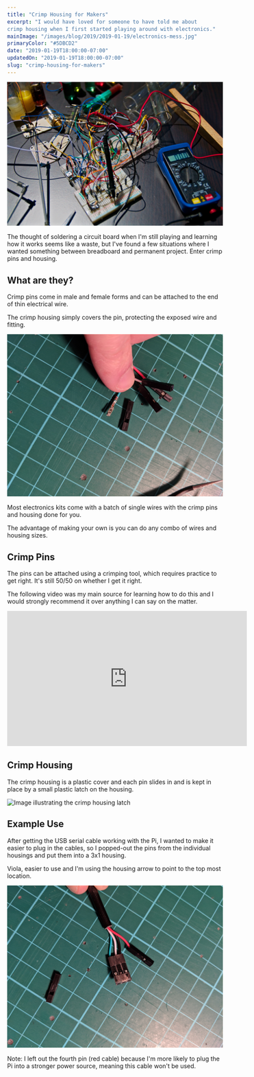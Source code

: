 ```yaml
---
title: "Crimp Housing for Makers"
excerpt: "I would have loved for someone to have told me about
crimp housing when I first started playing around with electronics."
mainImage: "/images/blog/2019/2019-01-19/electronics-mess.jpg"
primaryColor: "#5DBCD2"
date: "2019-01-19T18:00:00-07:00"
updatedOn: "2019-01-19T18:00:00-07:00"
slug: "crimp-housing-for-makers"
---
```

![Key art for blog post "Crimp Housing for Makers"](/images/blog/2019/2019-01-19/electronics-mess.jpg)

The thought of soldering a circuit board when I'm still playing
and learning how it works seems like a waste, but I've found
a few situations where I wanted something between breadboard and
permanent project. Enter crimp pins and housing.

## What are they?

Crimp pins come in male and female forms and can be attached to 
the end of thin electrical wire.

The crimp housing simply covers the pin, protecting the exposed wire
and fitting.

![Example of the Crimp Pin and Housing](/images/blog/2019/2019-01-19/housing-removed.jpg)

Most electronics kits come with a batch of single wires with the 
crimp pins and housing done for you.

The advantage of making your own is you can do any combo of wires
and housing sizes.

## Crimp Pins

The pins can be attached using a crimping tool, which requires
practice to get right. It's still 50/50 on whether I get it right.

The following video was my main source for learning how to do this
and I would strongly recommend it over anything I can say on the matter.

<iframe width="560" height="315" src="https://www.youtube.com/embed/K7Qb3DzIX3s?modestbranding=1&rel=0" frameborder="0" allowfullscreen></iframe>

## Crimp Housing

The crimp housing is a plastic cover and each pin slides in and
is kept in place by a small plastic latch on the housing.

![Image illustrating the crimp housing latch](/images/blog/2019/2019-01-19/housing-latch.jpg)

## Example Use

After getting the USB serial cable working with the Pi, I wanted
to make it easier to plug in the cables, so I popped-out the pins
from the individual housings and put them into a 3x1 housing.

Viola, easier to use and I'm using the housing arrow to point to
the top most location.

![Changing the USB serial cable to use a 3x1 crimp housing](/images/blog/2019/2019-01-19/usb-serial-3-housing.jpg)

Note: I left out the fourth pin (red cable) because I'm more likely
to plug the Pi into a stronger power source, meaning this cable won't
be used.
